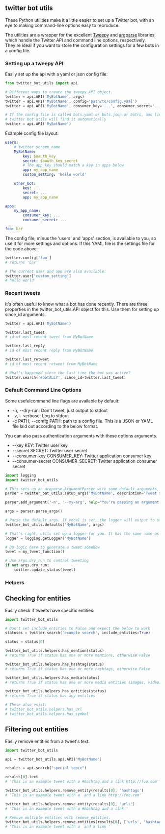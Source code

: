 ## twitter bot utils

These Python utilities make it a little easier to set up a Twitter bot, with an eye to making command-line options easy to reproduce.

The utilities are a wrapper for the excellent [Tweepy](http://tweepy.org) and [argparse]() libraries, which handle the Twitter API and command line options, respectively. They're ideal if you want to store the configuration settings for a few bots in a config file.

### Setting up a tweepy API

Easily set up the api with a yaml or json config file:

````python
from twitter_bot_utils import api

# Different ways to create the tweepy API object.
twitter = api.API('MyBotName', args)
twitter = api.API('MyBotName', config='path/to/config.yaml')
twitter = api.API('MyBotName', consumer_key='...', consumer_secret='...', key='...', secret='...')

# If the config file is called bots.yaml or bots.json or botrc, and lives at ~/ or ~/bots,
# twitter bot utils will find it automatically
twitter = api.API('MyBotName')
````

Example config file layout:

````yaml
users:
    # twitter screen_name
    MyBotName:
        key: $oauth_key
        secret: $oauth_key_secret
        # The app key should match a key in apps below
        app: my_app_name
        custom_setting: 'hello world'

    other_bot:
        key: ...
        secret: ...
        app: my_app_name

apps:
    my_app_name:
        consumer_key: ...
        consumer_secret: ...

foo: bar

````

The config file, minus the 'users' and 'apps' section, is available to you, so use it for more settings and options. If this YAML file is the settings file for the code above:

````python
twitter.config['foo']
# returns 'bar'

# The current user and app are also available:
twitter.user['custom_setting']
# hello world
````

### Recent tweets

It's often useful to know what a bot has done recently. There are three properties in the twitter_bot_utils.API object for this. Use them for setting up since_id arguments.

````python
twitter = api.API('MyBotName')

twitter.last_tweet
# id of most recent tweet from MyBotName

twitter.last_reply
# id of most recent reply from MyBotName

twitter.last_retweet
# id of most recent retweet from MyBotName

# What's happened since the last time the bot was active?
twitter.search('#botALLY', since_id=twitter.last_tweet)
````

### Default Command Line Options

Some usefulcommand line flags are available by default:

* -n, --dry-run: Don't tweet, just output to stdout
* -v, --verbose: Log to stdout
* -c PATH, --config PATH: path to a config file. This is a JSON or YAML file laid out according to the below format. 

You can also pass authentication arguments with these options arguments.

* --key KEY: Twitter user key
* --secret SECRET: Twitter user secret
* --consumer-key CONSUMER_KEY: Twitter application consumer key
* --consumer-secret CONSUMER_SECRET: Twitter application consumer secret

````python
import logging
import twitter_bot_utils

# This sets up an argparse.ArgumentParser with some default arguments, which are explained below
parser = twitter_bot_utils.setup_args('MyBotName', description='Tweet something')

parser.add_argument('-m', '--my-arg', help="You're passing an argument to argparse.ArgumentParser")

args = parser.parse_args()

# Parse the default args. If vocal is set, the logger will output to stdout.
twitter_bot_utils.defaults('MyBotName', args)

# That's right, utils set up a logger for you. It has the same name as your bot
logger = logging.getLogger('MyBotName')

# Do logic here to generate a tweet somehow
tweet = my_tweet_function()

# Use args.dry_run to control tweeting
if not args.dry_run:
    twitter.update_status(tweet)
````

### Helpers

## Checking for entities

Easily check if tweets have specific entities:

````python
import twitter_bot_utils

# Don't set include_entities to False and expect the below to work
statuses = twitter.search('example search', include_entities=True)

status = status[0]

twitter_bot_utils.helpers.has_mention(status)
# returns True if status has one or more mentions, otherwise False 

twitter_bot_utils.helpers.has_hashtag(status)
# returns True if status has one or more hashtags, otherwise False 

twitter_bot_utils.helpers.has_media(status)
# returns True if status has one or more media entities (images, video), otherwise False 

twitter_bot_utils.helpers.has_entities(status)
# returns True if status has any entities

# These also exist:
# twitter_bot_utils.helpers.has_url
# twitter_bot_utils.helpers.has_symbol
````

## Filtering out entities

Easily remove entities from a tweet's text.

````python
import twitter_bot_utils

api = twitter_bot_utils.api.API('MyBotName')

results = api.search("special topic")

results[0].text
# 'This is an example tweet with a #hashtag and a link http://foo.com'

twitter_bot_utils.helpers.remove_entity(results[0], 'hashtags')
# 'This is an example tweet with a  and a link http://foo.com'

twitter_bot_utils.helpers.remove_entity(results[0], 'urls')
# 'This is an example tweet with a #hashtag and a link '

# Remove multiple entities with remove_entities.
twitter_bot_utils.helpers.remove_entities(results[0], ['urls', 'hashtags', 'media'])
# 'This is an example tweet with a  and a link '
````
